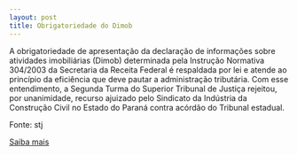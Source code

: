 ```yaml
---
layout: post
title: Obrigatoriedade do Dimob
---
```

<p>A obrigatoriedade de apresentação da declaração de informações sobre atividades imobiliárias (Dimob) determinada pela Instrução Normativa 304/2003 da Secretaria da Receita Federal é respaldada por lei e atende ao princípio da eficiência que deve pautar a administração tributária. Com esse entendimento, a Segunda Turma do Superior Tribunal de Justiça rejeitou, por unanimidade, recurso ajuizado pelo Sindicato da Indústria da Construção Civil no Estado do Paraná contra acórdão do Tribunal estadual.</p><p>Fonte: stj</p><p><a href="http://www.stj.jus.br/portal_stj/publicacao/engine.wsp?tmp.area=398&tmp.texto=92703" target="_blank">Saiba mais </a></p>
